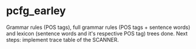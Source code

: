 pcfg_earley
===========

Grammar rules (POS tags), full grammar rules (POS tags + sentence words) and lexicon (sentence words and it's respective POS tag) trees done. Next steps: implement trace table of the SCANNER.